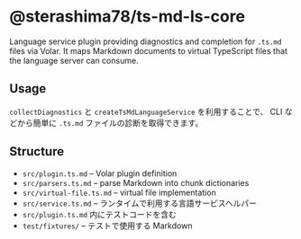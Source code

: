 # @sterashima78/ts-md-ls-core

Language service plugin providing diagnostics and completion for `.ts.md` files
via Volar. It maps Markdown documents to virtual TypeScript files that the
language server can consume.

## Usage

`collectDiagnostics` と `createTsMdLanguageService` を利用することで、
CLI などから簡単に `.ts.md` ファイルの診断を取得できます。

## Structure
- `src/plugin.ts.md` – Volar plugin definition
- `src/parsers.ts.md` – parse Markdown into chunk dictionaries
- `src/virtual-file.ts.md` – virtual file implementation
- `src/service.ts.md` – ランタイムで利用する言語サービスヘルパー
- `src/plugin.ts.md` 内にテストコードを含む
- `test/fixtures/` – テストで使用する Markdown
